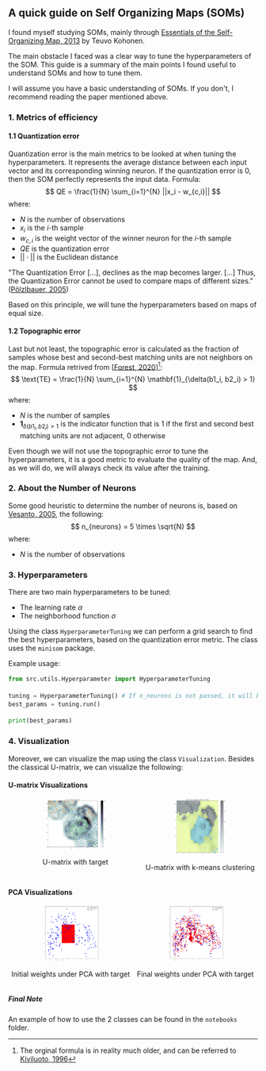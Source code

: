 ## A quick guide on Self Organizing Maps (SOMs) 
I found myself studying SOMs, mainly through [Essentials of the Self-Organizing Map, 2013](https://www.sciencedirect.com/science/article/pii/S0893608012002596?casa_token=hzYPuGoTcrcAAAAA:OE7Y_sbiwacwkHZziG5N3R9Tov4ptvDocKGLt5CH4bQ1un3agbRiHgvDB9xxPzdscGALcHlmyQ) by Teuvo Kohonen.

The main obstacle I faced was a clear way to tune the hyperparameters of the SOM. This guide is a summary of the main points I found useful to understand SOMs and how to tune them.

I will assume you have a basic understanding of SOMs. If you don't, I recommend reading the paper mentioned above.

### 1. Metrics of efficiency
#### 1.1 Quantization error
Quantization error is the main metrics to be looked at when tuning the hyperparameters. It represents the average distance between each input vector and its corresponding winning neuron. If the quantization error is 0, then the SOM perfectly represents the input data.
Formula:
$$
QE = \frac{1}{N} \sum_{i=1}^{N} ||x_i - w_{c,i}||
$$
where:
- $N$ is the number of observations
- $x_i$ is the $i$-th sample
- $w_{c,i}$ is the weight vector of the winner neuron for the $i$-th sample
- $QE$ is the quantization error
- $|| \cdot ||$ is the Euclidean distance

"The Quantization Error [...], declines as the map becomes larger. [...] Thus, the Quantization Error cannot be used to compare maps of different sizes." ([Pölzlbauer, 2005](https://www.ifs.tuwien.ac.at/~poelzlbauer/publications/Poe04WDA.pdf))

Based on this principle, we will tune the hyperparameters based on maps of equal size.

#### 1.2 Topographic error
Last but not least, the topographic error is calculated as the fraction of samples whose best and second-best matching units are not neighbors on the map. Formula retrived from [[Forest, 2020](https://arxiv.org/abs/2011.05847)][^1]:
$$
\text{TE} = \frac{1}{N} \sum_{i=1}^{N} \mathbf{1}_{\delta(b1_i, b2_i) > 1}
$$
where:
- $N$ is the number of samples
- $\mathbf{1}_{\delta(b1_i, b2_i) > 1}$ is the indicator function that is 1 if the first and second best matching units are not adjacent, 0 otherwise

Even though we will not use the topographic error to tune the hyperparameters, it is a good metric to evaluate the quality of the map. And, as we will do, we will always check its value after the training.

[^1]: The orginal formula is in reality much older, and can be referred to [Kiviluoto, 1996](https://ieeexplore.ieee.org/abstract/document/548907?casa_token=GC4PR4uFbQgAAAAA:kssZwGax7MpnlEvmcaTC_Q_S4BFImqGdrq6bIYc4Oa9TcoTGK2AbFQl1NZtArkrbw_w7vmeKB8Mn)

### 2. About the Number of Neurons
Some good heuristic to determine the number of neurons is, based on [Vesanto, 2005](http://www.cis.hut.fi/projects/somtoolbox/documentation/somalg.shtml), the following:
$$
n_{neurons} = 5 \times \sqrt{N}
$$
where:
- $N$ is the number of observations

### 3. Hyperparameters
There are two main hyperparameters to be tuned:
- The learning rate $\alpha$
- The neighborhood function $\sigma$

Using the class `HyperparameterTuning` we can perform a grid search to find the best hyperparameters, based on the quantization error metric. The class uses the `minisom` package.

Example usage:
```python
from src.utils.Hyperparameter import HyperparameterTuning

tuning = HyperparameterTuning() # If n_neurons is not passed, it will be calculated based on the heuristic mentioned above
best_params = tuning.run()

print(best_params)
```

### 4. Visualization

Moreover, we can visualize the map using the class `Visualization`. Besides the classical U-matrix, we can visualize the following:

#### U-matrix Visualizations
<div style="display: flex; justify-content: space-between;">
    <div style="text-align: center;">
        <img src="data/figures/u_matrix.png" alt="U-matrix with target" style="width: 45%;"/>
        <p>U-matrix with target</p>
    </div>
    <div style="text-align: center;">
        <img src="data/figures/k_means.png" alt="U-matrix with k-means clustering" style="width: 45%;"/>
        <p>U-matrix with k-means clustering</p>
    </div>
</div>

#### PCA Visualizations
<div style="display: flex; justify-content: space-between;">
    <div style="text-align: center;">
        <img src="data/figures/pca_init.png" alt="Initial weights under PCA with target" style="width: 45%;"/>
        <p>Initial weights under PCA with target</p>
    </div>
    <div style="text-align: center;">
        <img src="data/figures/pca_final.png" alt="Final weights under PCA with target" style="width: 45%;"/>
        <p>Final weights under PCA with target</p>
    </div>
</div>

##### Final Note
An example of how to use the 2 classes can be found in the `notebooks` folder.


